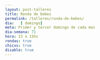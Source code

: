 ```yaml
---
layout: post-talleres
title: Ronda de bebes
permalink: /talleres/ronda-de-bebes/
dia:   [ domingo]
meta: Primer y tercer domingo de cada mes
dia-semana: 71
hora: 13 a 15hs
rondas: true
chicxs: true
disable: true
---
```


